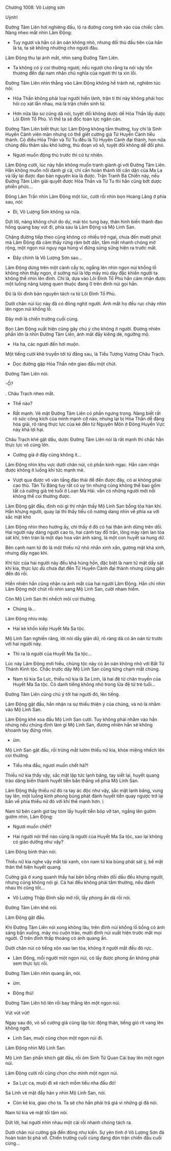 




Chương 1008: Vô Lượng sơn


Uỳnh!

Đường Tâm Liên hơi nghiêng đầu, lộ ra đường cong tinh xảo của chiếc cằm. Nàng nheo mắt nhìn Lâm Động:

- Tuy ngươi và hắn có ân oán không nhỏ, nhưng đối thủ đầu tiên của hắn là ta, ta sẽ không nhường cho ngươi đâu.

Lâm Động thu lại ánh mắt, nhìn sang Đường Tâm Liên.

- Ta không có ý coi thường ngươi, nếu ngươi cho rằng ta nói vậy tổn thương đến đại nam nhân chủ nghĩa của ngươi thì ta xin lỗi.

Đường Tâm Liên nhìn thẳng vào Lâm Động không hề tránh né, nghiêm túc nói:

- Hỏa Thần không phải loại người hiền lành, trận tỉ thí này không phải học hỏi cọ xát lẫn nhau, mà là trận chiến sinh tử.

- Hơn nữa lão sư cũng dã nói, tuyệt dối không dược dể Hỏa Thần lấy dược Lôi Đình Tổ Phù. Vì thế ta sẽ đốc toàn lực ngăn cản.

Đường Tâm Liên biết thực lực Lâm Động không tầm thường, tuy chỉ là Sinh Huyền Cảnh viên mãn nhưng có thể giết cường giả Tử Huyền Cảnh tiểu thành. Có điều Hỏa Thần và Từ Tu đều là Tử Huyền Cảnh đại thành, hon nữa chúng đều thâm sầu khó lường, thủ đoạn vô số, tuyệt đối không dễ đối phó.

- Ngươi muốn động thủ trước thì cứ tự nhiên.

Lâm Động cười, lúc này hắn không muốn tranh giành gì với Đường Tâm Liên. Hắn không muốn nổi danh gì cả, chỉ cần hoàn thành lời căn dặn của Ma La và lấy lại được đạo bản nguyên kia là được. Trận Tranh Bá Chiến này, nếu Đường Tâm Liên giải quyết được Hỏa Thần và Từ Tu thì hắn cũng bớt dược phiền phức...

Đông Lâm Trấn nhìn Lâm Động một lúc, cười rồi nhìn bọn Hoàng Lăng ở phía sau, nói:

- Đi, Vô Lượng Sơn không xa nữa.

Dứt lời, nàng không chút do dự, mái tóc tung bay, thân hình biến thành đạo hồng quang bay vút đi, phía sau là Lâm Động và Mộ Linh San.

Chặng đường tiếp theo cũng không có nhiều trở ngại, chưa đến mười phút mà Lâm Động đã cảm thấy rừng rậm bớt dần, tầm mắt nhanh chóng mở rộng, một ngọn núi nguy nga hùng vĩ đứng sừng sững hiện ra trước mắt.

- Đây chính là Vô Lượng Sơn sao...

Lâm Động dừng trên một cành cầy to, ngẩng lên nhìn ngọn núi khổng lồ không nhìn thấy ngọn, ở sường núi là lớp mây mù dày đặc khiến người ta không thể nhìn lên đỉnh. Chỉ là, dựa vào Lôi Đình Tổ Phù hắn cảm nhận được một luồng năng lượng quen thuộc đang 0 trên đỉnh núi gọi hắn.

Đó là lôi đình bản nguyên tách ra từ Lôi Đình Tổ Phù.

Dưới chân núi lúc này đã có đông nghịt người. Ánh mắt họ đều rục cháy nhìn lên ngọn núi khổng lồ.

Đây mới là chiến trường cuối cùng.

Bọn Lâm Động xuất hiện cũng gây chú ý cho không ít người. Đương nhiên phần lớn là nhìn Đường Tâm Liên, ánh mắt đầy kiêng dè, ngưỡng mộ.

- Ha ha, các ngươi đến hơi muộn.

Một tiếng cười khẽ truyền tới từ đằng sau, là Tiểu Tượng Vương Châu Trạch.

- Dọc đường gặp Hỏa Thần nên giao đấu một chút.

Đường Tâm Liên nói.

-Ồ?

. Châu Trạch nheo mắt.

- Thế nào?

- Rất mạnh. Vẻ mặt Đường Tâm Liên có phần ngưng trọng. Nàng biết rất rõ sức công kích của mình mạnh cỡ nào, nhưng lại bị Hỏa Thần dễ đàng hóa giải, rõ ràng thực lực của kẻ đến từ Nguyên Môn ở Đông Huyền Vực này khá lợi hại.

Châu Trạch khẽ gật dầu, dược Đường Tâm Liên nói là rất mạnh thì chắc hẳn thực lực vô cùng lớn.

- Cường già ở đây cũng không ít...

Lâm Động nhìn khu vực dưới chân núi, có phần kinh ngạc. Hắn cảm nhận được không ít luồng khí tức mạnh mẽ.

- Vượt qua được vô vàn tầng đào thải để đến được đây, có ai không phải cao thủ. Tân Tú Bảng tuy rất có uy tín nhưng cũng không thể bao gồm tất cả cường giả trẻ tuổi ở Loạn Ma Hải. vẫn có những người mới nổi không thể coi thường được.

Lâm Động gật đầu, định nói gì thì nhận thấy Mộ Linh San bỗng tỏa hàn khí. Hắn khựng người, quay lại thì thấy tiểu cô nương dang nhìn về phía xa với sắc mặt khó

Lâm Động nhìn theo hướng ấy, chỉ thấy ở đó có hai thân ảnh dừng trên dồi. Hai người này dáng người cao to, hai cánh tay đổ trần, lông mày rậm lan tỏa sát khí, trên trán là một dạo hoa văn ánh sáng, là một con huyết sa hung dữ.

Bên cạnh nam tử đó là một thiếu nữ nhỏ nhắn xinh xắn, gương mặt khá xinh, nhưng đầy ngạo khí.

Khí tức của hai người này đều khá hùng hồn, đặc biệt là nam tử mặt dầy sát khí kia, thực lực dù chưa đạt đến Tử Huyền Cảnh đại thành nhưng cũng gần đến đó rồi.

Hiển nhiên hắn cũng nhận ra ánh mắt của hai người Lâm Động. Hắn chỉ nhìn Lâm Động một chút rồi nhìn sang Mộ Linh San, cười nham hiểm.

Còn Mộ Linh San thì nhếch môi coi thường.

- Chúng là...

Lâm Động nhíu mày.

- Hai kẻ khốn kiếp Huyết Ma Sa tộc.

Mộ Linh San nghiến răng, lời nói dầy giận dữ, rõ ràng dã có ân oán từ trước với hai người này.

- Thì ra là người của Huyết Ma Sa tộc...

Lúc này Lâm Động mới hiểu, chủng tộc này có ân oán không nhỏ với Bất Tử Thánh Kinh tộc. Chắc trước dây Mộ Linh San cũng từng chạm mắt chúng.

- Nam tử kia Sa Lực, thiếu nữ kia là Sa Linh, là hai đệ tử chân truyền của Huyết Ma Sa tộc. Có danh tiếng không nhỏ trong lửa đệ tử trẻ tuổi...

Đường Tâm Liên cũng chú ý tới hai người đó, lên tiếng.

Lâm Động gật đầu, hắn nhận ra sự thiếu thiện ý của chúng, và nó là nhằm vào Mộ Linh San.

Lâm Động khẽ xoa đầu Mộ Linh San cười. Tuy không phải nhằm vào hắn nhưng nếu chúng định làm gì Mộ Linh San, đương nhiên hắn sẽ không khoanh tay đứng nhìn.

- ừm.

Mộ Linh San gật đầu, rồi trừng mắt lườm thiếu nữ kia, khóe miệng nhếch lên coi thường.

- Tiểu nha đầu, ngươi muốn chết hả?!

Thiếu nữ kia thấy vậy, sắc mặt lập tức lạnh băng, tay siết lại, huyết quang trào dâng biến thành huyết tiễn bắn thẳng về phía Mộ Linh San.

Lâm Động thấy thiếu nữ đó ra tay ác độc như vậy, sắc mặt lạnh băng, vung tay lên, một luồng kình phong bùng phát đánh huyết tiễn quay ngược trở lại bắn về phía thiếu nữ đó với khí thế mạnh hơn. ị

Nam tử bên cạnh giơ tay tóm lấy huyết tiễn bóp vỡ tan, ngẩng lên gườm gườm nhìn, Lâm Động:

- Ngươi muốn chết?

- Hai người nói thế nào cũng là người của Huyết Ma Sa tộc, sao lại không có giáo dưỡng như vậy?

Lâm Động bình thản nói.

Thiếu nữ kia nghe vậy mắt tái xanh, còn nam tử kia bùng phát sát ý, bề mặt thân thể hiện huyết quang.

Cường giả ở xung quanh thấy hai bên bỗng nhiên dối dầu đều khựng người, nhưng cũng không nói gì. Cả hai đều không phải tầm thường, nếu đánh nhau thì cũng tốt...

- Vô Lượng Thập Đỉnh sắp mờ rồi, lấy phong ấn dã rồi nói.

Đường Tâm Liên khẽ nói.

Lâm Động gật đầu.

Khi Đường Tâm Liên nói xong không lâu, trên đỉnh núi khổng lồ bỗng có ánh sáng bắn xuống, mây mù cuộn trào, mười đỉnh núi xuất hiện trước mắt mọi người. Ở trên đỉnh thấp thoáng có ánh quang ấn.

Dưới chân núi có tiếng xôn xao lan tòa, không ít người mắt đều đó rực.

- Lâm Động, mỗi người một ngọn núi, có lấy được phong ấn không phải xem thực lực rồi.

Đường Tâm Liên nhìn quang ấn, nói.

- ừm.

- Động thủ!

Đường Tâm Liên hô lên rồi bay thẳng lên một ngọn núi.

Vút vút vút!

Ngay sau đó, vô số cường giả cũng lập tức động thân, tiếng gió rít vang lên không ngớt.

- Linh San, muội cũng chọn một ngọn núi đi.

Lâm Động nhìn Mộ Linh San.

Mộ Linh San phấn khích gật đầu, rồi ôm Sinh Tử Quan Cái bay lên một ngọn núi.

Lâm Động cười rồi cũng chọn cho mình một ngọn núi.

- Sa Lực ca, muội đi xé rách mồm tiểu nha đầu đó!

Sa Linh vẻ mặt đầy hàn y nhìn Mộ Linh San, nói.

- Còn kẻ kia, giao cho ta. Ta sẽ cho hắn phải trả giá vì những gì đã nói.

Nam tử kia vẻ mặt tối tăm nói.

Dứt lời, hai người nhìn nhau một cái rồi nhanh chóng tách ra.

Dưới chân núi cường giả đến đông như kiến. Sự yên tĩnh ở Vô Lượng Sơn đã hoàn toàn bị phá vỡ. Chiến trường cuối cùng đang đón trận chiến đấu cuối cùng...




